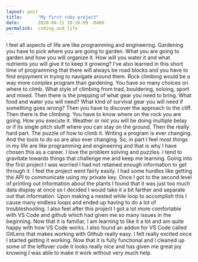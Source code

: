 ```yaml
---
layout: post
title:      "My first ruby project"
date:       2020-04-11 10:26:09 -0400
permalink:  coding_and_life
---
```


I feel all aspects of life are like programming and engineering. Gardening you have to pick where you are going to garden. What you are going to garden and how you will organize it. How will you water it and what nutrients you will give it to keep it growing? 
I’ve also learned in this short time of programming that there will always be road blocks and you have to find enjoyment in trying to navigate around them.
Rock climbing would be a way more complex program than gardening. You have so many choices on where to climb. What style of climbing from trad, bouldering, soloing, sport and mixed. Then there is the prepping of what gear you need to bring. What food and water you will need? What kind of survival gear you will need if something goes wrong? Then you have to discover the approach to the cliff. Then there is the climbing. You have to know where on the rock you are going. How you execute it. Weather or not you will be doing multiple belay or if its single pitch stuff where you can stay on the ground. Then the really hard part. The puzzle of how to climb it.
Writing a program is ever changing. And the tools to do so are also ever changing. So, in part I feel most things in my life are like programming and engineering and that is why I have chosen this as a career. I love the problem solving and puzzles. I tend to gravitate towards things that challenge me and keep me learning.
Going into the first project I was worried I had not retained enough information to get through it. I feel the project went fairly easily. I had some hurdles like getting the API to communicate using my private key. Once I got to the second level of printing out information about the plants I found that it was just too much data display at once so I decided I would take it a bit farther and separate out that information. Upon making a nested while loop to accomplish this I cause many endless loops and ended up having to do a lot of troubleshooting.
I also feel after this project I got a lot more comfortable with VS Code and github which had given me so many issues in the beginning. Now that it is familiar, I am learning to like it a lot and am quite happy with how VS Code works. I also found an addon for VS Code called GitLens that makes working with Github really easy.
I felt really excited once I started getting it working. Now that it is fully functional and I cleaned up some of the leftover code it looks really nice and has given me great joy knowing I was able to make it work without very much help.


